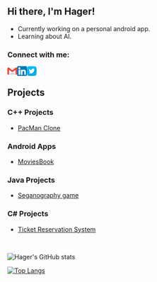 ## Hi there, I'm Hager!     <!--![Visitors](https://visitor-badge.glitch.me/badge?page_id=${hagerosama}.${364040570})-->

-   Currently working on a personal android app.
-   Learning about AI.



### Connect with me:

[<img align="left" alt="hagerosama | email" width="22px" src="https://github.com/a7medayman6/a7medayman6/blob/master/Images/gmail.png" />](mailto:hagerosama47@gmail.com)
[<img align="left" alt="hagerosama | Linkedin" width="22px" src="https://github.com/a7medayman6/a7medayman6/blob/master/Images/linkedin.png" />](https://www.linkedin.com/in/hager-osama-7b37a0193/)
[<img align="left" alt="hagerosama | Twitter" width="22px" src="https://github.com/a7medayman6/a7medayman6/blob/master/Images/twitter.png"/>](https://twitter.com/hagerosama47)

 </br>


## Projects

### C++ Projects
  - [PacMan Clone](https://github.com/hagerosama/PacMan-with-impossible-mode)

### Android Apps
  - [MoviesBook](https://github.com/hagerosama/moviesbook)
  
### Java Projects
  - [Seganography game](https://github.com/hagerosama/SeganographyGame)
  
### C# Projects
  - [Ticket Reservation System](https://github.com/hagerosama/Halys-Circus)
  
 <br />
 
![Hager's GitHub stats](https://github-readme-stats.vercel.app/api?username=hagerosama&count_private=true&show_icons=true&theme=tokyonight)

[![Top Langs](https://github-readme-stats.vercel.app/api/top-langs/?username=hagerosama&layout=compact&theme=tokyonight)](https://github.com/hagerosama?tab=repositories)

